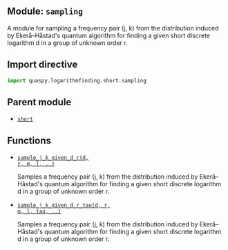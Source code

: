 ## Module: <code>sampling</code>
A module for sampling a frequency pair (j, k) from the distribution induced by Ekerå–Håstad's quantum algorithm for finding a given short discrete logarithm d in a group of unknown order r.

## Import directive
```python
import quaspy.logarithmfinding.short.sampling
```

## Parent module
- [<code>short</code>](../README.md)

## Functions
- [<code>sample_j_k_given_d_r(d, r, m, l, ..)</code>](sample_j_k_given_d_r.md)

  Samples a frequency pair (j, k) from the distribution induced by Ekerå–Håstad's quantum algorithm for finding a given short discrete logarithm d in a group of unknown order r.

- [<code>sample_j_k_given_d_r_tau(d, r, m, l, tau, ..)</code>](sample_j_k_given_d_r_tau.md)

  Samples a frequency pair (j, k) from the distribution induced by Ekerå–Håstad's quantum algorithm for finding a given short discrete logarithm d in a group of unknown order r.

